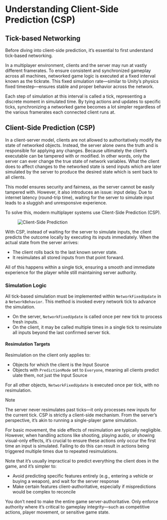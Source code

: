 # Understanding Client-Side Prediction (CSP)

## Tick-based Networking

Before diving into client-side prediction, it’s essential to first understand tick-based networking.

In a multiplayer environment, clients and the server may run at vastly different framerates. To ensure consistent and synchronized gameplay across all machines, networked game logic is executed at a fixed interval known as the tickrate. This fixed simulation rate—similar to Unity’s physics fixed timestep—ensures stable and proper behavior across the network.

Each step of simulation at this interval is called a tick, representing a discrete moment in simulated time. By tying actions and updates to specific ticks, synchronizing a networked game becomes a lot simpler regardless of the various framerates each connected client runs at. 

## Client-Side Prediction (CSP)

In a client-server model, clients are not allowed to authoritatively modify the state of networked objects. Instead, the server alone owns the truth and is responsible for applying any changes. Because ultimately the client’s executable can be tampered with or modified. In other words, only the server can ever change the true state of network variables. What the client does to affect changes to the networked state is send inputs which are later simulated by the server to produce the desired state which is sent back to all clients.

This model ensures security and fairness, as the server cannot be easily tampered with. However, it also introduces an issue: input delay. Due to internet latency (round-trip time), waiting for the server to simulate input leads to a sluggish and unresponsive experience.

To solve this, modern multiplayer systems use Client-Side Prediction (CSP).

<figure><img src="../../images/tick.png" alt="Client-Side Prediction"><figcaption></figcaption></figure>

With CSP, instead of waiting for the server to simulate inputs, the client predicts the outcome locally by executing its inputs immediately. When the actual state from the server arrives:

* The client rolls back to the last known server state.
* It resimulates all stored inputs from that point forward.

All of this happens within a single tick, ensuring a smooth and immediate experience for the player while still maintaining server authority.

### Simulation Logic

All tick-based simulation must be implemented within `NetworkFixedUpdate` in a `NetworkBehavior`. This method is invoked every network tick to advance the simulation.

* On the server, `NetworkFixedUpdate` is called once per new tick to process fresh inputs.
* On the client, it may be called multiple times in a single tick to resimulate all inputs beyond the last confirmed server tick.

#### Resimulation Targets

Resimulation on the client only applies to:

* Objects for which the client is the Input Source
* Objects with `PredictionMode` set to `Everyone`, meaning all clients predict ulate them, not just the Input Source

For all other objects, `NetworkFixedUpdate` is executed once per tick, with no resimulation.

> [!NOTE]
> The server never resimulates past ticks—it only processes new inputs for the current tick. CSP is strictly a client-side mechanism. From the server’s perspective, it’s akin to running a single-player game simulation.

For basic movement, the side effects of resimulation are typically negligible. However, when handling actions like shooting, playing audio, or showing visual-only effects, it’s crucial to ensure these actions only occur the first time an input is simulated. Failing to do this can result in actions being triggered multiple times due to repeated resimulations.

Note that it’s usually impractical to predict everything the client does in the game, and it’s simpler to:

* Avoid predicting specific features entirely (e.g., entering a vehicle or buying a weapon), and wait for the server response
* Make certain features client-authoritative, especially if mispredictions would be complex to reconcile

You don’t need to make the entire game server-authoritative. Only enforce authority where it’s critical to gameplay integrity—such as competitive actions, player movement, or sensitive game state.